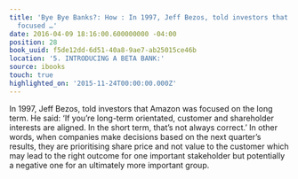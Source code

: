 ```yaml
---
title: 'Bye Bye Banks?: How : In 1997, Jeff Bezos, told investors that Amazon was
  focused …'
date: 2016-04-09 18:16:00.600000000 -04:00
position: 28
book_uuid: f5de12dd-6d51-40a8-9ae7-ab25015ce46b
location: '5. INTRODUCING A BETA BANK:'
source: ibooks
touch: true
highlighted_on: '2015-11-24T00:00:00.000Z'
---
```


In 1997, Jeff Bezos, told investors that Amazon was focused on the long term. He said: ‘If you’re long-term orientated, customer and shareholder interests are aligned. In the short term, that’s not always correct.’ In other words, when companies make decisions based on the next quarter’s results, they are prioritising share price and not value to the customer which may lead to the right outcome for one important stakeholder but potentially a negative one for an ultimately more important group.